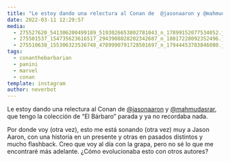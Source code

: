 ```yaml
---
title: "Le estoy dando una relectura al Conan de  @jasonaaron y @mahmudasrar, que tengo la colección de “El Bárbaro” parada y ya no recordaba nada"
date: 2022-03-11 12:29:57
media: 
  - 275527620_541306200499189_5193026653802781043_n_17899152077534052.jpg
  - 275501537_154735623616517_2943908028202342687_n_18017228092352496.jpg
  - 275510638_155306323536748_4789990791728501697_n_17944453783846080.jpg
tags: 
  - conanthebarbarian
  - panini
  - marvel
  - conan
template: instagram
author: neverbot
---
```


Le estoy dando una relectura al Conan de  [@jasonaaron](https://instagram.com/jasonaaron) y [@mahmudasrar](https://instagram.com/mahmudasrar), que tengo la colección de “El Bárbaro” parada y ya no recordaba nada.

Por donde voy (otra vez), esto me está sonando (otra vez) muy a Jason Aaron, con una historia en un presente y otras en pasados distintos y mucho flashback. Creo que voy al día con la grapa, pero no sé lo que me encontraré más adelante. ¿Cómo evolucionaba esto con otros autores?


